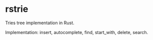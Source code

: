 # rstrie
Tries tree implementation in Rust.

Implementation: insert, autocomplete, find, start_with, delete, search.
